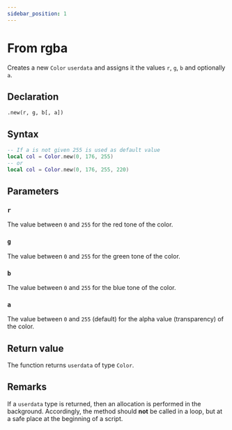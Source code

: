 ```yaml
---
sidebar_position: 1
---
```


# From rgba

Creates a new `Color` `userdata` and assigns it the values `r`, `g`, `b` and optionally `a`.

## Declaration

`.new(r, g, b[, a])`

## Syntax

```lua
-- If a is not given 255 is used as default value
local col = Color.new(0, 176, 255)
-- or
local col = Color.new(0, 176, 255, 220)
```

## Parameters

### `r`

The value between `0` and `255` for the red tone of the color.

### `g`

The value between `0` and `255` for the green tone of the color.

### `b`

The value between `0` and `255` for the blue tone of the color.

### `a`

The value between `0` and `255` (default) for the alpha value (transparency) of the color.

## Return value

The function returns `userdata` of type `Color`.

## Remarks

If a `userdata` type is returned, then an allocation is performed in the background.
Accordingly, the method should **not** be called in a loop, but at a safe place at the beginning of a script.
